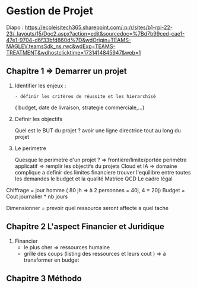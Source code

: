 # Gestion de Projet

Diapo : https://ecoleisitech365.sharepoint.com/:p:/r/sites/b1-rpi-22-23/_layouts/15/Doc2.aspx?action=edit&sourcedoc=%7Bd7b99ced-cae1-47e1-9704-d6f33bfd860d%7D&wdOrigin=TEAMS-MAGLEV.teamsSdk_ns.rwc&wdExp=TEAMS-TREATMENT&wdhostclicktime=1731414845947&web=1

## Chapitre 1 => Demarrer un projet

1.  Identifier les enjeux :

        - définir les critères de réussite et les hierarchisé

    ( budget, date de livraison, strategie commerciale,...)

2.  Definir les objectifs

    Quel est le BUT du projet ? avoir une ligne directrice tout au long du projet

3.  Le perimetre

    Quesque le perimetre d'un projet ? => frontière/limite/portée
    perimètre applicatif => remplir les objectifs du projets
    Cloud et IA => domaine complique a definir des limites financiere
    trouver l'equilibre entre toutes les demandes le budget et la qualité
    Matrice QCD
    Le cadre légal

Chiffrage = jour homme ( 80 jh => à 2 personnes = 40j, 4 = 20j)
Budget = Cout journalier \* nb jours

Dimensionner = prevoir quel ressource seront affecte a quel tache

## Chapitre 2 L'aspect Financier et Juridique

1. Financier
   - le plus cher => ressources humaine
   - grille des coups (listing des ressources et leurs cout ) => à transformer en budget

## Chapitre 3 Méthodo
